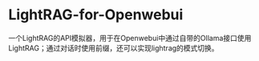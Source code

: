 # LightRAG-for-Openwebui
一个LightRAG的API模拟器，用于在Openwebui中通过自带的Ollama接口使用LightRAG；通过对话时使用前缀，还可以实现lightrag的模式切换。
